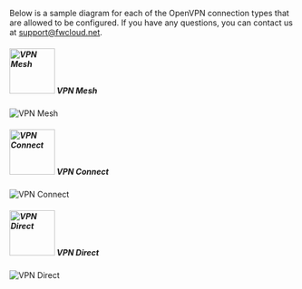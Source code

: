 
<div class="ui-g">
  <div class="ui-g-12">
    <p>Below is a sample diagram for each of the OpenVPN connection types that are allowed to be configured. If you have any questions, you can contact us at <a href="mailto:support@fwcloud.net">support@fwcloud.net</a>.</p>
  </div>
  
  <div class="ui-g-12 fwc-centered">
    <h5 class="fwcWhite fwcGradientGreenBg">
      <img src="assets/img/vpn/Mesh.svg" alt="VPN Mesh" height="80px" width="auto">
      VPN Mesh
    </h5>
    <img src="assets/img/vpn/Diagrama-VPN_Mesh.jpg" alt="VPN Mesh">
  </div>

  <div class="ui-g-12 fwc-centered">
    <h5 class="fwcWhite fwcGradientBlueBg">
      <img src="assets/img/vpn/Connect.svg" alt="VPN Connect" height="80px" width="auto">
      VPN Connect
    </h5>
    <img src="assets/img/vpn/Diagrama-VPN_Connect.jpg" alt="VPN Connect">
  </div>

  <div class="ui-g-12 fwc-centered">
    <h5 class="fwcWhite fwcGradientPurpleBg">
      <img src="assets/img/vpn/Direct.svg" alt="VPN Direct" height="80px" width="auto">
      VPN Direct
    </h5>
    <img src="assets/img/vpn/Diagrama-VPN_Direct.jpg" alt="VPN Direct">
  </div>
</div>
